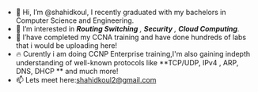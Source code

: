 - 👋 Hi, I’m @shahidkoul, I recently graduated with my bachelors in Computer Science and Engineering.
- 👀 I’m interested in ___Routing Switching__ , __Security__ , __Cloud Computing__._
- 🌱 I’have completed my CCNA training and have done hundreds of labs that i would be uploading here!
- 🔥 Curently i am doing CCNP Enterprise training,I'm also gaining indepth understanding of well-known protocols like **TCP/UDP, IPv4 , ARP, DNS, DHCP ** and much more!
- 📫 Lets meet here:shahidkoul2@gmail.com

<!---
shahidkoul/shahidkoul is a ✨ special ✨ repository because its `README.md` (this file) appears on your GitHub profile.
You can click the Preview link to take a look at your changes.
--->
